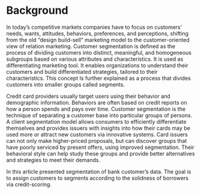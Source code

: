 # Background
In today’s competitive markets companies have to focus on customers’ needs, wants, attitudes, behaviors, preferences, and perceptions, shifting from the old “design build-sell” marketing model to the customer-oriented view of relation marketing. Customer segmentation is defined as the process of dividing customers into distinct, meaningful, and homogeneous subgroups based on various attributes and characteristics. It is used as differentiating marketing tool. It enables organizations to understand their customers and build differentiated strategies, tailored to their characteristics. This concept Is further explained as a process that divides customers into smaller groups called segments.

Credit card providers usually target users using their behavior and demographic information. Behaviors are often based on credit reports on how a person spends and pays over time. Customer segmentation is the technique of separating a customer base into particular groups of persons. A client segmentation model allows consumers to efficiently differentiate themselves and provides issuers with insights into how their cards may be used more or attract new customers via innovative systems.
Card issuers can not only make higher-priced proposals, but can discover groups that have poorly serviced by present offers, using improved segmentation. Their behavioral style can help study these groups and provide better alternatives and strategies to meet their demands.

In this article presented segmentation of bank customer’s data. The goal is to assign customers to segments according to the solidness of borrowers via credit-scoring.
